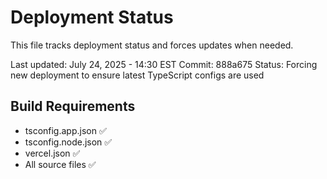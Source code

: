# Deployment Status

This file tracks deployment status and forces updates when needed.

Last updated: July 24, 2025 - 14:30 EST
Commit: 888a675
Status: Forcing new deployment to ensure latest TypeScript configs are used

## Build Requirements
- tsconfig.app.json ✅
- tsconfig.node.json ✅  
- vercel.json ✅
- All source files ✅
